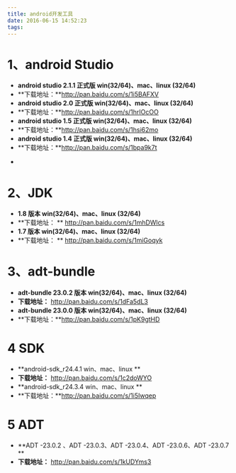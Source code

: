 ```yaml
---
title: android开发工具
date: 2016-06-15 14:52:23
tags:
---
```

# 1、android Studio
* **android studio 2.1.1 正式版 win(32/64)、mac、linux (32/64)**
* **下载地址：**http://pan.baidu.com/s/1i5BAFXV
* **android studio 2.0 正式版 win(32/64)、mac、linux (32/64)**
* **下载地址：**http://pan.baidu.com/s/1hrIOcOO
* **android studio 1.5 正式版 win(32/64)、mac、linux (32/64)**
* **下载地址：**http://pan.baidu.com/s/1hsi62mo
* **android studio 1.4 正式版 win(32/64)、mac、linux (32/64)**
* **下载地址：**http://pan.baidu.com/s/1bpa9k7t
+ <!-- more -->

# 2、JDK 
* **1.8 版本 win(32/64)、mac、linux (32/64)**
* **下载地址： ** http://pan.baidu.com/s/1mhDWlcs
* **1.7 版本 win(32/64)、mac、linux (32/64)**
* **下载地址： ** http://pan.baidu.com/s/1miGoqyk

# 3、adt-bundle
* **adt-bundle 23.0.2 版本 win(32/64)、mac、linux (32/64)**
* **下载地址：** http://pan.baidu.com/s/1dFa5dL3 
* **adt-bundle 23.0.0 版本 win(32/64)、mac、linux (32/64)**
* **下载地址：**http://pan.baidu.com/s/1pK9gtHD



# 4 SDK 
* **android-sdk_r24.4.1 win、mac、linux **
* **下载地址：** http://pan.baidu.com/s/1c2doWYO
* **android-sdk_r24.3.4 win、mac、linux **
* **下载地址：**http://pan.baidu.com/s/1i5Iwqep

# 5 ADT 
* **ADT -23.0.2 、ADT -23.0.3、ADT -23.0.4、ADT -23.0.6、ADT -23.0.7  **
* **下载地址：** http://pan.baidu.com/s/1kUDYms3